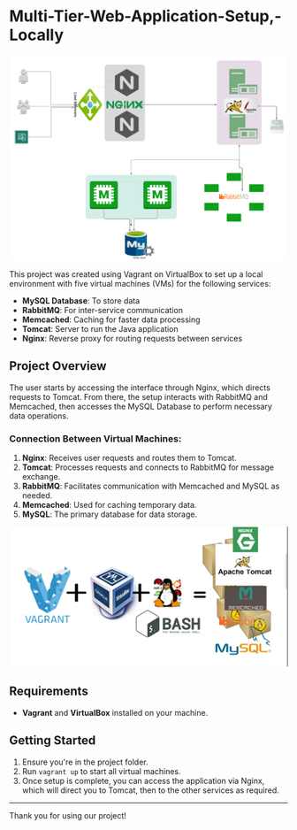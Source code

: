 # Multi-Tier-Web-Application-Setup,-Locally

![Project Architecture](Project-Architecture.png)

This project was created using Vagrant on VirtualBox to set up a local environment with five virtual machines (VMs) for the following services:
- **MySQL Database**: To store data
- **RabbitMQ**: For inter-service communication
- **Memcached**: Caching for faster data processing
- **Tomcat**: Server to run the Java application
- **Nginx**: Reverse proxy for routing requests between services

## Project Overview

The user starts by accessing the interface through Nginx, which directs requests to Tomcat. From there, the setup interacts with RabbitMQ and Memcached, then accesses the MySQL Database to perform necessary data operations.

### Connection Between Virtual Machines:
1. **Nginx**: Receives user requests and routes them to Tomcat.
2. **Tomcat**: Processes requests and connects to RabbitMQ for message exchange.
3. **RabbitMQ**: Facilitates communication with Memcached and MySQL as needed.
4. **Memcached**: Used for caching temporary data.
5. **MySQL**: The primary database for data storage.

![Project Flow](project-flow.png)

## Requirements
- **Vagrant** and **VirtualBox** installed on your machine.

## Getting Started
1. Ensure you're in the project folder.
2. Run `vagrant up` to start all virtual machines.
3. Once setup is complete, you can access the application via Nginx, which will direct you to Tomcat, then to the other services as required.

---

Thank you for using our project!
